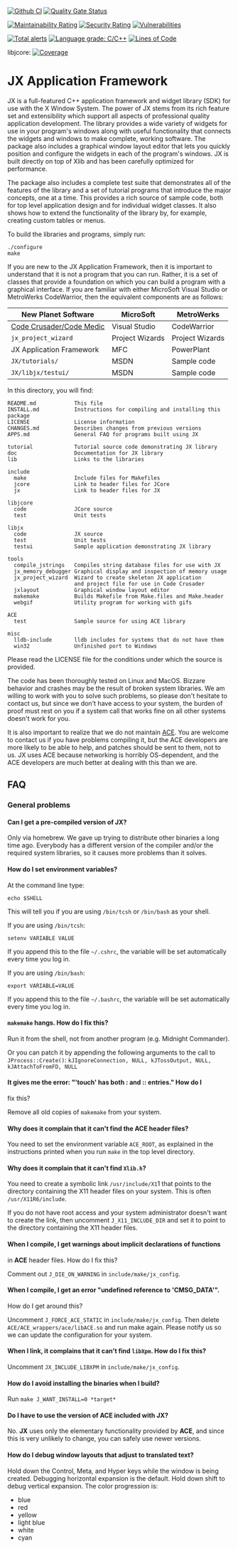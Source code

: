 [![Github CI](https://github.com/jafl/jx_application_framework/actions/workflows/ci.yml/badge.svg?branch=utf8)](https://github.com/jafl/jx_application_framework/actions/workflows/ci.yml)
[![Quality Gate Status](https://sonarcloud.io/api/project_badges/measure?branch=utf8&project=jafl_jx_application_framework&metric=alert_status)](https://sonarcloud.io/dashboard?id=jafl_jx_application_framework&branch=utf8)

[![Maintainability Rating](https://sonarcloud.io/api/project_badges/measure?branch=utf8&project=jafl_jx_application_framework&metric=sqale_rating)](https://sonarcloud.io/dashboard?id=jafl_jx_application_framework&branch=utf8)
[![Security Rating](https://sonarcloud.io/api/project_badges/measure?branch=utf8&project=jafl_jx_application_framework&metric=security_rating)](https://sonarcloud.io/dashboard?id=jafl_jx_application_framework&branch=utf8)
[![Vulnerabilities](https://sonarcloud.io/api/project_badges/measure?branch=utf8&project=jafl_jx_application_framework&metric=vulnerabilities)](https://sonarcloud.io/dashboard?id=jafl_jx_application_framework&branch=utf8)

[![Total alerts](https://img.shields.io/lgtm/alerts/g/jafl/jx_application_framework.svg?logo=lgtm&logoWidth=18)](https://lgtm.com/projects/g/jafl/jx_application_framework/alerts/)
[![Language grade: C/C++](https://img.shields.io/lgtm/grade/cpp/g/jafl/jx_application_framework.svg?logo=lgtm&logoWidth=18)](https://lgtm.com/projects/g/jafl/jx_application_framework/context:cpp)
[![Lines of Code](https://sonarcloud.io/api/project_badges/measure?branch=utf8&project=jafl_jx_application_framework&metric=ncloc)](https://sonarcloud.io/dashboard?id=jafl_jx_application_framework&branch=utf8)

libjcore: [![Coverage](https://codecov.io/gh/jafl/jx_application_framework/branch/utf8/graph/badge.svg)](https://codecov.io/gh/jafl/jx_application_framework)

# JX Application Framework

JX is a full-featured C++ application framework and widget library (SDK)
for use with the X Window System. The power of JX stems from its rich
feature set and extensibility which support all aspects of professional
quality application development. The library provides a wide variety of
widgets for use in your program's windows along with useful functionality
that connects the widgets and windows to make complete, working software.
The package also includes a graphical window layout editor that lets you
quickly position and configure the widgets in each of the program's
windows. JX is built directly on top of Xlib and has been carefully
optimized for performance.

The package also includes a complete test suite that demonstrates all of
the features of the library and a set of tutorial programs that introduce
the major concepts, one at a time. This provides a rich source of sample
code, both for top level application design and for individual widget
classes. It also shows how to extend the functionality of the library by,
for example, creating custom tables or menus.

To build the libraries and programs, simply run:

    ./configure
    make

If you are new to the JX Application Framework, then it is important to
understand that it is not a program that you can run.  Rather, it is a set
of classes that provide a foundation on which you can build a program with
a graphical interface.  If you are familiar with either MicroSoft Visual
Studio or MetroWerks CodeWarrior, then the equivalent components are as
follows:

New Planet Software       | MicroSoft       | MetroWerks
-------------------       | ---------       |  ----------
[Code Crusader/Code Medic](https://github.com/jafl/jx-ide) | Visual Studio | CodeWarrior
`jx_project_wizard`       | Project Wizards |  Project Wizards
JX Application Framework  | MFC             |  PowerPlant
`JX/tutorials/`           | MSDN            |  Sample code
`JX/libjx/testui/`        | MSDN            |  Sample code

In this directory, you will find:

```
README.md            This file
INSTALL.md           Instructions for compiling and installing this package
LICENSE              License information
CHANGES.md           Describes changes from previous versions
APPS.md              General FAQ for programs built using JX

tutorial             Tutorial source code demonstrating JX library
doc                  Documentation for JX library
lib                  Links to the libraries

include
  make               Include files for Makefiles
  jcore              Link to header files for JCore
  jx                 Link to header files for JX

libjcore
  code               JCore source
  test               Unit tests

libjx
  code               JX source
  test               Unit tests
  testui             Sample application demonstrating JX library

tools
  compile_jstrings   Compiles string database files for use with JX
  jx_memory_debugger Graphical display and inspection of memory usage
  jx_project_wizard  Wizard to create skeleton JX application
                     and project file for use in Code Crusader 
  jxlayout           Graphical window layout editor
  makemake           Builds Makefile from Make.files and Make.header
  webgif             Utility program for working with gifs

ACE
  test               Sample source for using ACE library

misc
  lldb-include       lldb includes for systems that do not have them
  win32              Unfinished port to Windows
```

Please read the LICENSE file for the conditions under which the source is
provided.

The code has been thoroughly tested on Linux and MacOS.  Bizzare behavior
and crashes may be the result of broken system libraries.  We am willing to
work with you to solve such problems, so please don't hesitate to contact
us, but since we don't have access to your system, the burden of proof must
rest on you if a system call that works fine on all other systems doesn't
work for you.

It is also important to realize that we do not maintain [ACE](http://www.dre.vanderbilt.edu/~schmidt/ACE.html).  You are
welcome to contact us if you have problems compiling it, but the ACE
developers are more likely to be able to help, and patches should be sent
to them, not to us.  JX uses ACE because networking is horribly
OS-dependent, and the ACE developers are much better at dealing
with this than we are.

## FAQ

### General problems

#### Can I get a pre-compiled version of JX?

Only via homebrew.  We gave up trying to distribute other binaries a
long time ago.  Everybody has a different version of the compiler and/or
the required system libraries, so it causes more problems than it solves.


#### How do I set environment variables?

At the command line type:

    echo $SHELL

This will tell you if you are using `/bin/tcsh` or `/bin/bash` as your shell.

If you are using `/bin/tcsh`:

    setenv VARIABLE VALUE

If you append this to the file `~/.cshrc`, the variable will be set
automatically every time you log in.

If you are using `/bin/bash`:

    export VARIABLE=VALUE

If you append this to the file `~/.bashrc`, the variable will be set
automatically every time you log in.


#### `makemake` hangs.  How do I fix this?

Run it from the shell, not from another program (e.g. Midnight Commander).

Or you can patch it by appending the following arguments to the call to
`JProcess::Create()`: `kJIgnoreConnection, NULL, kJTossOutput, NULL,
kJAttachToFromFD, NULL`


#### It gives me the error:  "'touch' has both : and :: entries."  How do I
fix this?

Remove all old copies of `makemake` from your system.


#### Why does it complain that it can't find the **ACE** header files?

You need to set the environment variable `ACE_ROOT`, as explained in the
instructions printed when you run `make` in the top level directory.


#### Why does it complain that it can't find `Xlib.h`?

You need to create a symbolic link `/usr/include/X1`1 that points to the
directory containing the X11 header files on your system.  This is often
`/usr/X11R6/include`.

If you do not have root access and your system administrator doesn't want
to create the link, then uncomment `J_X11_INCLUDE_DIR` and set it to point
to the directory containing the X11 header files.


#### When I compile, I get warnings about implicit declarations of functions
in **ACE** header files.  How do I fix this?

Comment out `J_DIE_ON_WARNING` in `include/make/jx_config`.


#### When I compile, I get an error "undefined reference to 'CMSG_DATA'".
How do I get around this?

Uncomment `J_FORCE_ACE_STATIC` in `include/make/jx_config`.  Then delete
`ACE/ACE_wrappers/ace/libACE.so` and run make again.  Please notify us so
we can update the configuration for your system.


#### When I link, it complains that it can't find `libXpm`.  How do I fix this?

Uncomment `JX_INCLUDE_LIBXPM` in `include/make/jx_config`.


#### How do I avoid installing the binaries when I build?

Run `make J_WANT_INSTALL=0 *target*`


#### Do I have to use the version of **ACE** included with **JX**?

No.  **JX** uses only the elementary functionality provided by **ACE**, and
since this is very unlikely to change, you can safely use newer versions.


#### How do I debug window layouts that adjust to translated text?

Hold down the Control, Meta, and Hyper keys while the window is being
created.  Debugging horizontal expansion is the default.  Hold down shift
to debug vertical expansion.  The color progression is:
* blue
* red
* yellow
* light blue
* white
* cyan
